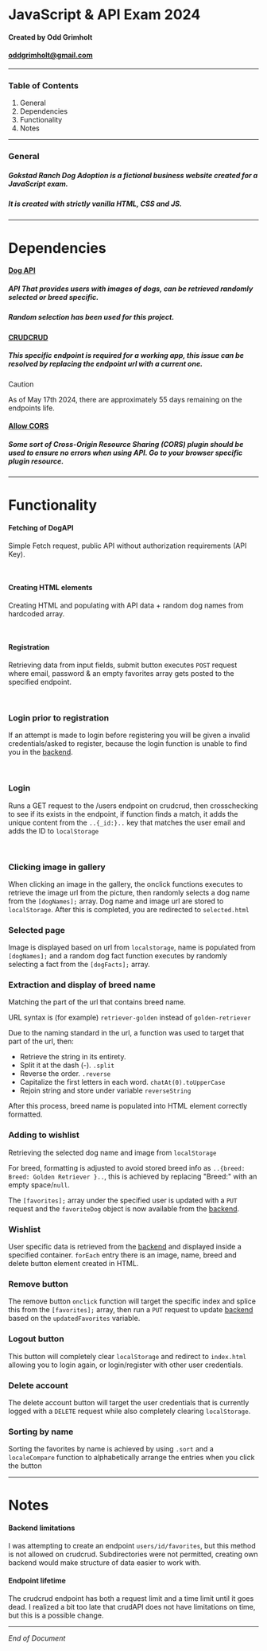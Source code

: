 # JavaScript & API Exam 2024

#### Created by Odd Grimholt
#### oddgrimholt@gmail.com

---

### Table of Contents

1. General
2. Dependencies
3. Functionality
4. Notes

---

### General

##### Gokstad Ranch Dog Adoption is a fictional business website created for a JavaScript exam.
##### It is created with strictly vanilla HTML, CSS and JS.

---

# Dependencies


#### [Dog API](https://dog.ceo/dog-api/)

##### API That provides users with images of dogs, can be retrieved randomly selected or breed specific.
##### Random selection has been used for this project.


#### [CRUDCRUD](https://crudcrud.com/Dashboard/49b54a659c37444badaa69070d61b85a)

##### This specific endpoint is required for a working app, this issue can be resolved by replacing the endpoint url with a current one. 

> [!CAUTION]  
> As of May 17th 2024, there are approximately 55 days remaining on the endpoints life.


#### [Allow CORS](https://addons.mozilla.org/en-CA/firefox/addon/access-control-allow-origin/)

##### Some sort of Cross-Origin Resource Sharing (CORS) plugin should be used to ensure no errors when using API. Go to your browser specific plugin resource.

<hr>

# Functionality 

#### Fetching of DogAPI

 Simple Fetch request, public API without authorization requirements (API Key).

<br>

#### **Creating HTML elements**

 Creating HTML and populating with API data + random dog names from hardcoded array.

<br>

#### **Registration**

 Retrieving data from input fields, submit button executes ``POST`` request where email, password & an empty favorites array gets posted to the specified endpoint.

<br>

### **Login prior to registration**

 If an attempt is made to login before registering you will be given a invalid credentials/asked to register, because the login function is unable to find you in the [backend](https://crudcrud.com/Dashboard/49b54a659c37444badaa69070d61b85a).

<br>

### **Login**

 Runs a GET request to the /users endpoint on crudcrud, then crosschecking to see if its exists in the endpoint, if function finds a match, it adds the unique content from the ``..{_id:}..`` key that matches the user email and adds the ID to ``localStorage``

<br>

### **Clicking image in gallery**

 When clicking an image in the gallery, the onclick functions executes to retrieve the image url from the picture, then randomly selects a dog name from the ``[dogNames];`` array. Dog name and image url are stored to ``localStorage``. After this is completed, you are redirected to ``selected.html``


 ### **Selected page**

 Image is displayed based on url from `localstorage`, name is populated from ``[dogNames];`` and a random dog fact function executes by randomly selecting a fact from the ``[dogFacts];`` array.


 ### **Extraction and display of breed name**

 Matching the part of the url that contains breed name.

 URL syntax is (for example) ``retriever-golden`` instead of ``golden-retriever``

 Due to the naming standard in the url, a function was used to target that part of the url, then:

 - Retrieve the string in its entirety.
 - Split it at the dash (-).  ``.split``
 - Reverse the order. ``.reverse``
 - Capitalize the first letters in each word. ``chatAt(0).toUpperCase``
-  Rejoin string and store under variable ``reverseString``

After this process, breed name is populated into HTML element correctly formatted.


### **Adding to wishlist**

Retrieving the selected dog name and image from ``localStorage``

For breed, formatting is adjusted to avoid stored breed info as ``..{breed: Breed: Golden Retriever }..``, this is achieved by replacing "Breed:" with an empty space/``null``.

The ``[favorites];`` array under the specified user is updated with a ``PUT`` request and the ``favoriteDog`` object is now available from the [backend](https://crudcrud.com/Dashboard/49b54a659c37444badaa69070d61b85a). 


### Wishlist 

User specific data is retrieved from the [backend](https://crudcrud.com/Dashboard/49b54a659c37444badaa69070d61b85a) and displayed inside a specified container. ``forEach`` entry there is an image, name, breed and delete button element created in HTML.


### Remove button


The remove button ``onclick`` function will target the specific index and splice this from the ``[favorites];`` array, then run a ``PUT`` request to update [backend](https://crudcrud.com/Dashboard/49b54a659c37444badaa69070d61b85a) based on the ``updatedFavorites`` variable.


### Logout button


This button will completely clear ``localStorage`` and redirect to ``index.html`` allowing you to login again, or login/register with other user credentials.


### Delete account 


The delete account button will target the user credentials that is currently logged with a ``DELETE`` request while also completely clearing ``localStorage``.


### Sorting by name


Sorting the favorites by name is achieved by using ``.sort`` and a ``localeCompare`` function to alphabetically arrange the entries when you click the button  


<hr>



# Notes


#### Backend limitations

I was attempting to create an endpoint ``users/id/favorites``, but this method is not allowed on crudcrud. Subdirectories were not permitted, creating own backend would make structure of data easier to work with.


#### Endpoint lifetime


The crudcrud endpoint has both a request limit and a time limit until it goes dead. I realized a bit too late that crudAPI does not have limitations on time, but this is a possible change.


<hr>

*End of Document*










